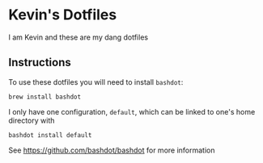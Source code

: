# Kevin's Dotfiles
I am Kevin and these are my dang dotfiles

## Instructions

To use these dotfiles you will need to install `bashdot`:

```
brew install bashdot
```

I only have one configuration, `default`, which can be linked to one's home directory with

```
bashdot install default
```

See https://github.com/bashdot/bashdot for more information
